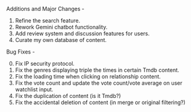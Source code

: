 Additions and Major Changes -

1. Refine the search feature.
2. Rework Gemini chatbot functionality.
3. Add review system and discussion features for users.
4. Curate my own database of content.

Bug Fixes -

0. Fix IP security protocol.
1. Fix the genres displaying triple the times in certain Tmdb content.
2. Fix the loading time when clicking on relationship content.
3. Fix the vote count and update the vote count/vote average on user watchlist input.
4. Fix the duplication of content (is it Tmdb?)
5. Fix the accidental deletion of content (in merge or original filtering?)
